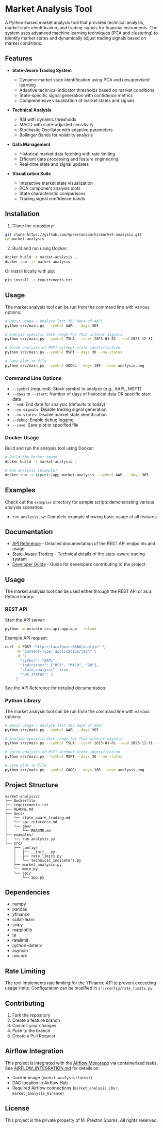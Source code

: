 # Market Analysis Tool

A Python-based market analysis tool that provides technical analysis, market state identification, and trading signals for financial instruments. The system uses advanced machine learning techniques (PCA and clustering) to identify market states and dynamically adjust trading signals based on market conditions.

## Features

- **State-Aware Trading System**
  - Dynamic market state identification using PCA and unsupervised learning
  - Adaptive technical indicator thresholds based on market conditions
  - State-specific signal generation with confidence metrics
  - Comprehensive visualization of market states and signals

- **Technical Analysis**
  - RSI with dynamic thresholds
  - MACD with state-adjusted sensitivity
  - Stochastic Oscillator with adaptive parameters
  - Bollinger Bands for volatility analysis

- **Data Management**
  - Historical market data fetching with rate limiting
  - Efficient data processing and feature engineering
  - Real-time state and signal updates

- **Visualization Suite**
  - Interactive market state visualization
  - PCA component analysis plots
  - State characteristic comparisons
  - Trading signal confidence bands

## Installation

1. Clone the repository:
```bash
git clone https://github.com/mprestonsparks/market-analysis.git
cd market-analysis
```

2. Build and run using Docker:
```bash
docker build -t market-analysis .
docker run -it market-analysis
```

Or install locally with pip:
```bash
pip install -r requirements.txt
```

## Usage

The market analysis tool can be run from the command line with various options:

```bash
# Basic usage - analyze last 365 days of AAPL
python src/main.py --symbol AAPL --days 365

# Analyze specific date range for TSLA without signals
python src/main.py --symbol TSLA --start 2023-01-01 --end 2023-12-31 --no-signals

# Quick analysis of MSFT without state identification
python src/main.py --symbol MSFT --days 30 --no-states

# Save plot to file
python src/main.py --symbol GOOGL --days 180 --save analysis.png
```

### Command Line Options

- `--symbol` (required): Stock symbol to analyze (e.g., AAPL, MSFT)
- `--days` or `--start`: Number of days of historical data OR specific start date
- `--end`: End date for analysis (defaults to today)
- `--no-signals`: Disable trading signal generation
- `--no-states`: Disable market state identification
- `--debug`: Enable debug logging
- `--save`: Save plot to specified file

### Docker Usage

Build and run the analysis tool using Docker:

```bash
# Build the Docker image
docker build -t market-analysis .

# Run analysis (example)
docker run -v $(pwd):/app market-analysis --symbol AAPL --days 365
```

## Examples

Check out the `examples` directory for sample scripts demonstrating various analysis scenarios:

- `run_analysis.py`: Complete example showing basic usage of all features

## Documentation

- [API Reference](docs/api_reference.md) - Detailed documentation of the REST API endpoints and usage
- [State-Aware Trading](docs/state_aware_trading.md) - Technical details of the state-aware trading system
- [Developer Guide](docs/dev/README.md) - Guide for developers contributing to the project

## Usage

The market analysis tool can be used either through the REST API or as a Python library:

### REST API

Start the API server:
```bash
python -m uvicorn src.api.app:app --reload
```

Example API request:
```bash
curl -X POST "http://localhost:8000/analyze" \
     -H "Content-Type: application/json" \
     -d '{
       "symbol": "AAPL",
       "indicators": ["RSI", "MACD", "BB"],
       "state_analysis": true,
       "num_states": 3
     }'
```

See the [API Reference](docs/api_reference.md) for detailed documentation.

### Python Library

The market analysis tool can be run from the command line with various options:

```bash
# Basic usage - analyze last 365 days of AAPL
python src/main.py --symbol AAPL --days 365

# Analyze specific date range for TSLA without signals
python src/main.py --symbol TSLA --start 2023-01-01 --end 2023-12-31 --no-signals

# Quick analysis of MSFT without state identification
python src/main.py --symbol MSFT --days 30 --no-states

# Save plot to file
python src/main.py --symbol GOOGL --days 180 --save analysis.png
```

## Project Structure

```
market-analysis/
├── Dockerfile
├── requirements.txt
├── README.md
├── docs/
│   └── state_aware_trading.md
│   └── api_reference.md
│   └── dev/
│       └── README.md
├── examples/
│   └── run_analysis.py
└── src/
    ├── config/
    │   ├── __init__.py
    │   ├── rate_limits.py
    │   └── technical_indicators.py
    ├── market_analysis.py
    └── main.py
    └── api/
        └── app.py
```

## Dependencies

- numpy
- pandas
- yfinance
- scikit-learn
- scipy
- matplotlib
- ta
- ratelimit
- python-dotenv
- asyncio
- uvicorn

## Rate Limiting

The tool implements rate limiting for the YFinance API to prevent exceeding usage limits. Configuration can be modified in `src/config/rate_limits.py`.

## Contributing

1. Fork the repository
2. Create a feature branch
3. Commit your changes
4. Push to the branch
5. Create a Pull Request

## Airflow Integration
This project is integrated with the [Airflow Monorepo](https://github.com/mprestonsparks/airflow-hub) via containerized tasks.
See [AIRFLOW_INTEGRATION.md](AIRFLOW_INTEGRATION.md) for details on:
- Docker image (`market-analysis:latest`)
- DAG location in Airflow Hub
- Required Airflow connections (`market_analysis_ibkr`, `market_analysis_binance`)

## License

This project is the private property of M. Preston Sparks. All rights reserved.

